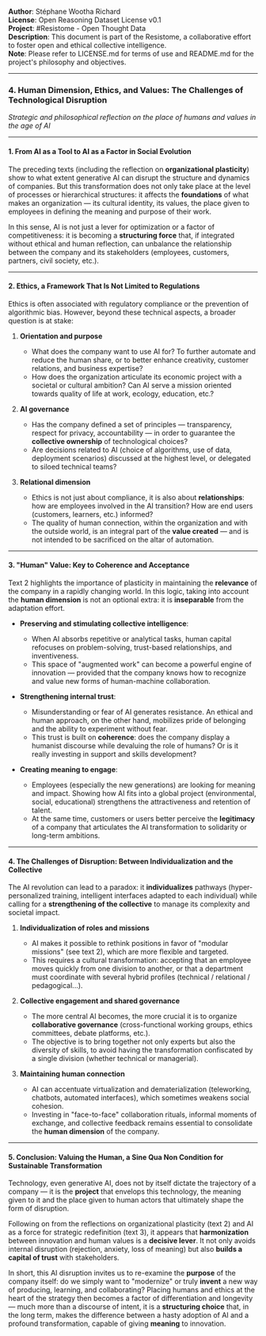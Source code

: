 **Author**: Stéphane Wootha Richard  
**License**: Open Reasoning Dataset License v0.1  
**Project**: #Resistome - Open Thought Data  
**Description**: This document is part of the Resistome, a collaborative effort to foster open and ethical collective intelligence.  
**Note**: Please refer to LICENSE.md for terms of use and README.md for the project's philosophy and objectives.

---

### 4. Human Dimension, Ethics, and Values: The Challenges of Technological Disruption  
*Strategic and philosophical reflection on the place of humans and values in the age of AI*

---

#### 1. From AI as a Tool to AI as a Factor in Social Evolution  
The preceding texts (including the reflection on **organizational plasticity**) show to what extent generative AI can disrupt the structure and dynamics of companies. But this transformation does not only take place at the level of processes or hierarchical structures: it affects the **foundations** of what makes an organization — its cultural identity, its values, the place given to employees in defining the meaning and purpose of their work.

In this sense, AI is not just a lever for optimization or a factor of competitiveness: it is becoming a **structuring force** that, if integrated without ethical and human reflection, can unbalance the relationship between the company and its stakeholders (employees, customers, partners, civil society, etc.).

---

#### 2. Ethics, a Framework That Is Not Limited to Regulations  
Ethics is often associated with regulatory compliance or the prevention of algorithmic bias. However, beyond these technical aspects, a broader question is at stake:

1. **Orientation and purpose**  
   - What does the company want to use AI for? To further automate and reduce the human share, or to better enhance creativity, customer relations, and business expertise?  
   - How does the organization articulate its economic project with a societal or cultural ambition? Can AI serve a mission oriented towards quality of life at work, ecology, education, etc.?

2. **AI governance**  
   - Has the company defined a set of principles — transparency, respect for privacy, accountability — in order to guarantee the **collective ownership** of technological choices?  
   - Are decisions related to AI (choice of algorithms, use of data, deployment scenarios) discussed at the highest level, or delegated to siloed technical teams?

3. **Relational dimension**  
   - Ethics is not just about compliance, it is also about **relationships**: how are employees involved in the AI transition? How are end users (customers, learners, etc.) informed?  
   - The quality of human connection, within the organization and with the outside world, is an integral part of the **value created** — and is not intended to be sacrificed on the altar of automation.

---

#### 3. "Human" Value: Key to Coherence and Acceptance  
Text 2 highlights the importance of plasticity in maintaining the **relevance** of the company in a rapidly changing world. In this logic, taking into account the **human dimension** is not an optional extra: it is **inseparable** from the adaptation effort.

- **Preserving and stimulating collective intelligence**:  
  - When AI absorbs repetitive or analytical tasks, human capital refocuses on problem-solving, trust-based relationships, and inventiveness.  
  - This space of "augmented work" can become a powerful engine of innovation — provided that the company knows how to recognize and value new forms of human-machine collaboration.

- **Strengthening internal trust**:  
  - Misunderstanding or fear of AI generates resistance. An ethical and human approach, on the other hand, mobilizes pride of belonging and the ability to experiment without fear.  
  - This trust is built on **coherence**: does the company display a humanist discourse while devaluing the role of humans? Or is it really investing in support and skills development?

- **Creating meaning to engage**:  
  - Employees (especially the new generations) are looking for meaning and impact. Showing how AI fits into a global project (environmental, social, educational) strengthens the attractiveness and retention of talent.  
  - At the same time, customers or users better perceive the **legitimacy** of a company that articulates the AI transformation to solidarity or long-term ambitions.

---

#### 4. The Challenges of Disruption: Between Individualization and the Collective  
The AI revolution can lead to a paradox: it **individualizes** pathways (hyper-personalized training, intelligent interfaces adapted to each individual) while calling for a **strengthening of the collective** to manage its complexity and societal impact.

1. **Individualization of roles and missions**  
   - AI makes it possible to rethink positions in favor of "modular missions" (see text 2), which are more flexible and targeted.  
   - This requires a cultural transformation: accepting that an employee moves quickly from one division to another, or that a department must coordinate with several hybrid profiles (technical / relational / pedagogical...).

2. **Collective engagement and shared governance**  
   - The more central AI becomes, the more crucial it is to organize **collaborative governance** (cross-functional working groups, ethics committees, debate platforms, etc.).  
   - The objective is to bring together not only experts but also the diversity of skills, to avoid having the transformation confiscated by a single division (whether technical or managerial).

3. **Maintaining human connection**  
   - AI can accentuate virtualization and dematerialization (teleworking, chatbots, automated interfaces), which sometimes weakens social cohesion.  
   - Investing in "face-to-face" collaboration rituals, informal moments of exchange, and collective feedback remains essential to consolidate the **human dimension** of the company.

---

#### 5. Conclusion: Valuing the Human, a Sine Qua Non Condition for Sustainable Transformation  
Technology, even generative AI, does not by itself dictate the trajectory of a company — it is the **project** that envelops this technology, the meaning given to it and the place given to human actors that ultimately shape the form of disruption.

Following on from the reflections on organizational plasticity (text 2) and AI as a force for strategic redefinition (text 3), it appears that **harmonization** between innovation and human values is a **decisive lever**. It not only avoids internal disruption (rejection, anxiety, loss of meaning) but also **builds a capital of trust** with stakeholders.

In short, this AI disruption invites us to re-examine the **purpose** of the company itself: do we simply want to "modernize" or truly **invent** a new way of producing, learning, and collaborating? Placing humans and ethics at the heart of the strategy then becomes a factor of differentiation and longevity — much more than a discourse of intent, it is a **structuring choice** that, in the long term, makes the difference between a hasty adoption of AI and a profound transformation, capable of giving **meaning** to innovation.
